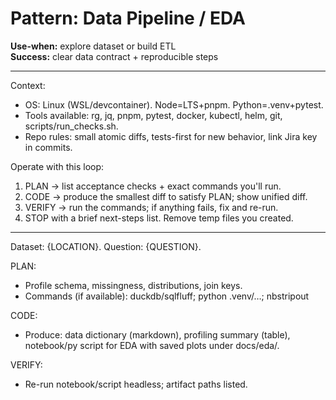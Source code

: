 # Pattern: Data Pipeline / EDA

**Use-when:** explore dataset or build ETL  
**Success:** clear data contract + reproducible steps

---

Context:
- OS: Linux (WSL/devcontainer). Node=LTS+pnpm. Python=.venv+pytest.
- Tools available: rg, jq, pnpm, pytest, docker, kubectl, helm, git, scripts/run_checks.sh.
- Repo rules: small atomic diffs, tests-first for new behavior, link Jira key in commits.

Operate with this loop:
1) PLAN → list acceptance checks + exact commands you'll run.
2) CODE → produce the smallest diff to satisfy PLAN; show unified diff.
3) VERIFY → run the commands; if anything fails, fix and re-run.
4) STOP with a brief next-steps list. Remove temp files you created.

---

Dataset: {LOCATION}. Question: {QUESTION}.

PLAN:
- Profile schema, missingness, distributions, join keys.
- Commands (if available): duckdb/sqlfluff; python .venv/…; nbstripout

CODE:
- Produce: data dictionary (markdown), profiling summary (table),
  notebook/py script for EDA with saved plots under docs/eda/.

VERIFY:
- Re-run notebook/script headless; artifact paths listed.
